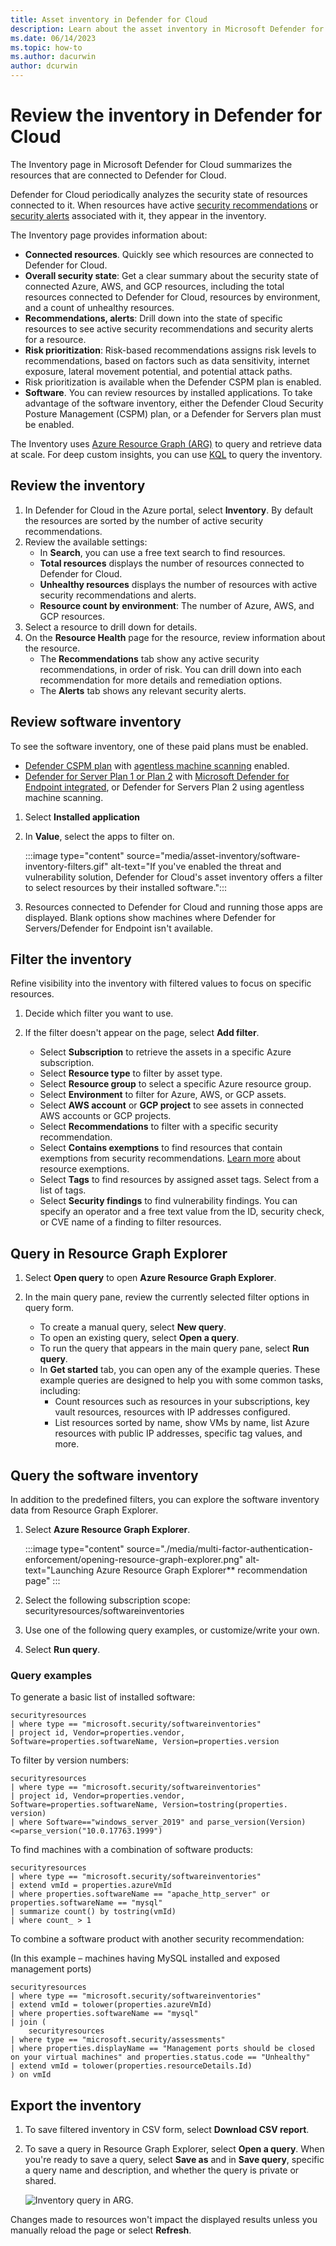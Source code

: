 ```yaml
---
title: Asset inventory in Defender for Cloud
description: Learn about the asset inventory in Microsoft Defender for Cloud
ms.date: 06/14/2023
ms.topic: how-to
ms.author: dacurwin
author: dcurwin
---
```

# Review the inventory in Defender for Cloud

The Inventory page in Microsoft Defender for Cloud summarizes the resources that are connected to Defender for Cloud.

Defender for Cloud periodically analyzes the security state of resources connected to it. When resources have active [security recommendations](security-policy-concept.md) or [security alerts](alerts-overview.md) associated with it, they appear in the inventory.

The Inventory page provides information about:

- **Connected resources**. Quickly see which resources are connected to Defender for Cloud.
- **Overall security state**: Get a clear summary about the security state of connected Azure, AWS, and GCP resources, including the total resources connected to Defender for Cloud, resources by environment, and a count of unhealthy resources.
- **Recommendations, alerts**: Drill down into the state of specific resources to see active security recommendations and security alerts for a resource.
- **Risk prioritization**: Risk-based recommendations assigns risk levels to recommendations, based on factors such as data sensitivity, internet exposure, lateral movement potential, and potential attack paths.
- Risk prioritization is available when the Defender CSPM plan is enabled.
- **Software**. You can review resources by installed applications. To take advantage of the software inventory, either the Defender Cloud Security Posture Management (CSPM) plan, or a Defender for Servers plan must be enabled.

The Inventory uses [Azure Resource Graph (ARG)](azure/governance/resource-graph/index) to query and retrieve data at scale. For deep custom insights, you can use [KQL](/azure/data-explorer/kusto/query/) to query the inventory.

## Review the inventory

1. In Defender for Cloud in the Azure portal, select **Inventory**. By default the resources are sorted by the number of active security recommendations.
1. Review the available settings:
    - In **Search**, you can use a free text search to find resources.
    - **Total resources** displays the number of resources connected to Defender for Cloud.
    - **Unhealthy resources** displays the number of resources with active security recommendations and alerts.
    - **Resource count by environment**: The number of Azure, AWS, and GCP resources.
1. Select a resource to drill down for details.
1. On the **Resource Health** page for the resource, review information about the resource.
    - The **Recommendations** tab show any active security recommendations, in order of risk. You can drill down into each recommendation for more details and remediation options.
    - The **Alerts** tab shows any relevant security alerts. 

## Review software inventory

To see the software inventory, one of these paid plans must be enabled.
- [Defender CSPM plan](concept-cloud-security-posture-management.md) with [agentless machine scanning](concept-agentless-data-collection.md) enabled.
- [Defender for Server Plan 1 or Plan 2](defender-for-servers-introduction.md) with [Microsoft Defender for Endpoint integrated](integration-defender-for-endpoint.md), or Defender for Servers Plan 2 using agentless machine scanning.


1. Select **Installed application**
1. In **Value**, select the apps to filter on.

    :::image type="content" source="media/asset-inventory/software-inventory-filters.gif" alt-text="If you've enabled the threat and vulnerability solution, Defender for Cloud's asset inventory offers a filter to select resources by their installed software.":::

1. Resources connected to Defender for Cloud and running those apps are displayed. Blank options show machines where Defender for Servers/Defender for Endpoint isn't available.

## Filter the inventory

Refine visibility into the inventory with filtered values to focus on specific resources.

1. Decide which filter you want to use. 
1. If the filter doesn't appear on the page, select **Add filter**.

    - Select **Subscription** to retrieve the assets in a specific Azure subscription.
    - Select **Resource type** to filter by asset type.
    - Select **Resource group** to select a specific Azure resource group.
    - Select **Environment** to filter for Azure, AWS, or GCP assets.
    - Select **AWS account** or **GCP project** to see assets in connected AWS accounts or GCP projects.
    - Select **Recommendations** to filter with a specific security recommendation.
    - Select **Contains exemptions** to find resources that contain exemptions from security recommendations. [Learn more](exempt-resource.md) about resource exemptions.
    - Select **Tags** to find resources by assigned asset tags. Select from a list of tags. 
    - Select **Security findings** to find vulnerability findings. You can specify an operator and a free text value from the ID, security check, or CVE name of a finding to filter resources.


## Query in Resource Graph Explorer

1. Select **Open query** to open **Azure Resource Graph Explorer**.
1. In the main query pane, review the currently selected filter options in query form.

    - To create a manual query, select **New query**.
    - To open an existing query, select **Open a query**. 
    - To run the query that appears in the main query pane, select **Run query**.
    - In **Get started** tab, you can open any of the example queries. These example queries are designed to help you with some common tasks, including:
        - Count resources such as resources in your subscriptions, key vault resources, resources with IP addresses configured.
        - List resources sorted by name, show VMs by name, list Azure resources with public IP addresses, specific tag values, and more.

## Query the software inventory

In addition to the predefined filters, you can explore the software inventory data from  Resource Graph Explorer.

1. Select **Azure Resource Graph Explorer**.

    :::image type="content" source="./media/multi-factor-authentication-enforcement/opening-resource-graph-explorer.png" alt-text="Launching Azure Resource Graph Explorer** recommendation page" :::

1. Select the following subscription scope: securityresources/softwareinventories

1. Use one of the following query examples, or customize/write your own. 
1. Select **Run query**.

### Query examples

To generate a basic list of installed software:

```kusto
securityresources
| where type == "microsoft.security/softwareinventories"
| project id, Vendor=properties.vendor, Software=properties.softwareName, Version=properties.version
```

To filter by version numbers:

```kusto
securityresources
| where type == "microsoft.security/softwareinventories"
| project id, Vendor=properties.vendor, Software=properties.softwareName, Version=tostring(properties.    version)
| where Software=="windows_server_2019" and parse_version(Version)<=parse_version("10.0.17763.1999")
```

To find machines with a combination of software products:

```kusto
securityresources
| where type == "microsoft.security/softwareinventories"
| extend vmId = properties.azureVmId
| where properties.softwareName == "apache_http_server" or properties.softwareName == "mysql"
| summarize count() by tostring(vmId)
| where count_ > 1
```

To combine a software product with another security recommendation:

(In this example – machines having MySQL installed and exposed management ports)

```kusto
securityresources
| where type == "microsoft.security/softwareinventories"
| extend vmId = tolower(properties.azureVmId)
| where properties.softwareName == "mysql"
| join (
    securityresources
| where type == "microsoft.security/assessments"
| where properties.displayName == "Management ports should be closed on your virtual machines" and properties.status.code == "Unhealthy"
| extend vmId = tolower(properties.resourceDetails.Id)
) on vmId
```

## Export the inventory

1. To save filtered inventory in CSV form, select **Download CSV report**.
1. To save a query in Resource Graph Explorer, select **Open a query**. When you're ready to save a query, select **Save as** and in **Save query**, specific a query name and description, and whether the query is private or shared.

    ![Inventory query in ARG.](./media/asset-inventory/inventory-query-in-resource-graph-explorer.png)

Changes made to resources won't impact the displayed results unless you manually reload the page or select **Refresh**.
